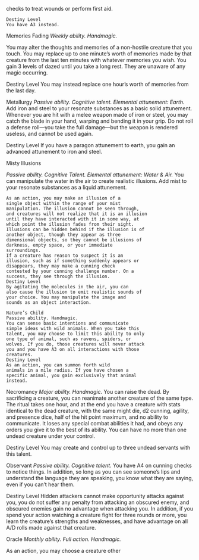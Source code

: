 checks to treat wounds or perform first aid.

```
Destiny Level
You have A3 instead.
```

Memories Fading
_Weekly ability. Handmagic._

You may alter the thoughts and memories of a
non-hostile creature that you touch. You may replace
up to one minute’s worth of memories made by that
creature from the last ten minutes with whatever
memories you wish. You gain 3 levels of dazed until
you take a long rest. They are unaware of any magic
occurring.

Destiny Level
You may instead replace one hour’s worth of
memories from the last day.

Metallurgy
_Passive ability. Cognitive talent. Elemental attunement: Earth._
Add iron and steel to your resonate substances as
a basic solid attunement.
Whenever you are hit with a melee weapon made
of iron or steel, you may catch the blade in your
hand, warping and bending it in your grip. Do not
roll a defense roll—you take the full damage—but
the weapon is rendered useless, and cannot be used
again.

Destiny Level
If you have a paragon attunement to earth, you
gain an advanced attunement to iron and steel.

Misty Illusions

_Passive ability. Cognitive Talent. Elemental attunement: Water & Air._
You can manipulate the water in the air to create
realistic illusions. Add mist to your resonate
substances as a liquid attunement.

```
As an action, you may make an illusion of a
single object within the range of your mist
manipulation. The illusion cannot be seen through,
and creatures will not realize that it is an illusion
until they have interacted with it in some way, at
which point the illusion fades from their sight.
Illusions can be hidden behind if the illusion is of
another object, though they appear as three
dimensional objects, so they cannot be illusions of
darkness, empty space, or your immediate
surroundings.
If a creature has reason to suspect it is an
illusion, such as if something suddenly appears or
disappears, they may make a cunning check
contested by your cunning challenge number. On a
success, they see through the illusion.
Destiny Level
By agitating the molecules in the air, you can
also cause the illusion to emit realistic sounds of
your choice. You may manipulate the image and
sounds as an object interaction.
```

```
Nature’s Child
Passive ability. Handmagic.
You can sense basic intentions and communicate
simple ideas with wild animals. When you take this
talent, you may choose to limit this ability to only
one type of animal, such as ravens, spiders, or
wolves. If you do, those creatures will never attack
you and you have A3 on all interactions with those
creatures.
Destiny Level
As an action, you can summon forth wild
animals in a mile radius. If you have chosen a
specific animal, you gain exclusively that animal
instead.
```

Necromancy
_Major ability. Handmagic._
You can raise the dead. By sacrificing a creature,
you can reanimate another creature of the same type.
The ritual takes one hour, and at the end you have a
creature with stats identical to the dead creature, with
the same might die, d2 cunning, agility, and presence
dice, half of the hit point maximum, and no ability to
communicate. It loses any special combat abilities it
had, and obeys any orders you give it to the best of
its ability. You can have no more than one undead
creature under your control.

Destiny Level
You may create and control up to three undead
servants with this talent.

Observant
_Passive ability. Cognitive talent._
You have A4 on cunning checks to notice things.
In addition, so long as you can see someone’s
lips and understand the language they are speaking,
you know what they are saying, even if you can’t
hear them.

Destiny Level
Hidden attackers cannot make opportunity
attacks against you, you do not suffer any penalty
from attacking an obscured enemy, and obscured
enemies gain no advantage when attacking you.
In addition, if you spend your action watching a
creature fight for three rounds or more, you learn the
creature’s strengths and weaknesses, and have
advantage on all A/D rolls made against that
creature.

Oracle
_Monthly ability. Full action. Handmagic._

As an action, you may choose a creature other